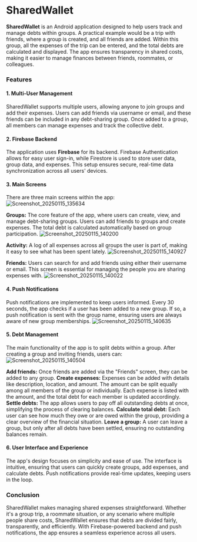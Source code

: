 # SharedWallet

**SharedWallet** is an Android application designed to help users track and manage debts within groups. A practical example would be a trip with friends, where a group is created, and all friends are added. Within this group, all the expenses of the trip can be entered, and the total debts are calculated and displayed. The app ensures transparency in shared costs, making it easier to manage finances between friends, roommates, or colleagues.

### Features

#### 1. Multi-User Management
SharedWallet supports multiple users, allowing anyone to join groups and add their expenses. Users can add friends via username or email, and these friends can be included in any debt-sharing group. Once added to a group, all members can manage expenses and track the collective debt.

#### 2. Firebase Backend
The application uses **Firebase** for its backend. Firebase Authentication allows for easy user sign-in, while Firestore is used to store user data, group data, and expenses. This setup ensures secure, real-time data synchronization across all users' devices.

#### 3. Main Screens
There are three main screens within the app:
![Screenshot_20250115_135634](https://github.com/user-attachments/assets/2b2a1e07-efd3-4724-aea9-147d095d9fd2)

**Groups:** The core feature of the app, where users can create, view, and manage debt-sharing groups. Users can add friends to groups and create expenses. The total debt is calculated automatically based on group participation.
![Screenshot_20250115_140200](https://github.com/user-attachments/assets/dd05b8a5-7e42-4123-b3fc-5c71a4de58f7)

**Activity:** A log of all expenses across all groups the user is part of, making it easy to see what has been spent lately.
![Screenshot_20250115_140927](https://github.com/user-attachments/assets/92ca8190-4745-4ffe-a12b-03dee587e4fe)

**Friends:** Users can search for and add friends using either their username or email. This screen is essential for managing the people you are sharing expenses with.
![Screenshot_20250115_140022](https://github.com/user-attachments/assets/2aee845c-39e1-4446-9da9-0da12b4d0b7a)

#### 4. Push Notifications
Push notifications are implemented to keep users informed. Every 30 seconds, the app checks if a user has been added to a new group. If so, a push notification is sent with the group name, ensuring users are always aware of new group memberships.
![Screenshot_20250115_140635](https://github.com/user-attachments/assets/ac9ab31d-bb60-4327-94af-2894b62b3711)

#### 5. Debt Management
The main functionality of the app is to split debts within a group. After creating a group and inviting friends, users can:
![Screenshot_20250115_140504](https://github.com/user-attachments/assets/15965b18-6750-4e0e-9853-0d0b8d0e7775)

**Add friends:** Once friends are added via the "Friends" screen, they can be added to any group.
**Create expenses:** Expenses can be added with details like description, location, and amount. The amount can be split equally among all members of the group or individually. Each expense is listed with the amount, and the total debt for each member is updated accordingly.
**Settle debts:** The app allows users to pay off all outstanding debts at once, simplifying the process of clearing balances.
**Calculate total debt:** Each user can see how much they owe or are owed within the group, providing a clear overview of the financial situation.
**Leave a group:** A user can leave a group, but only after all debts have been settled, ensuring no outstanding balances remain.

#### 6. User Interface and Experience
The app's design focuses on simplicity and ease of use. The interface is intuitive, ensuring that users can quickly create groups, add expenses, and calculate debts. Push notifications provide real-time updates, keeping users in the loop.

### Conclusion

SharedWallet makes managing shared expenses straightforward. Whether it's a group trip, a roommate situation, or any scenario where multiple people share costs, SharedWallet ensures that debts are divided fairly, transparently, and efficiently. With Firebase-powered backend and push notifications, the app ensures a seamless experience across all users.
